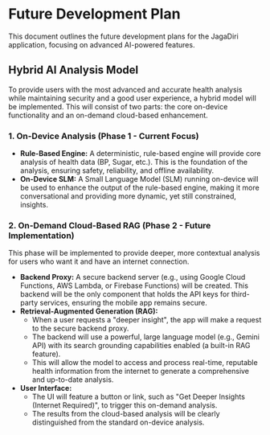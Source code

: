 # Future Development Plan

This document outlines the future development plans for the JagaDiri application, focusing on advanced AI-powered features.

## Hybrid AI Analysis Model

To provide users with the most advanced and accurate health analysis while maintaining security and a good user experience, a hybrid model will be implemented. This will consist of two parts: the core on-device functionality and an on-demand cloud-based enhancement.

### 1. On-Device Analysis (Phase 1 - Current Focus)

- **Rule-Based Engine:** A deterministic, rule-based engine will provide core analysis of health data (BP, Sugar, etc.). This is the foundation of the analysis, ensuring safety, reliability, and offline availability.
- **On-Device SLM:** A Small Language Model (SLM) running on-device will be used to enhance the output of the rule-based engine, making it more conversational and providing more dynamic, yet still constrained, insights.

### 2. On-Demand Cloud-Based RAG (Phase 2 - Future Implementation)

This phase will be implemented to provide deeper, more contextual analysis for users who want it and have an internet connection.

- **Backend Proxy:** A secure backend server (e.g., using Google Cloud Functions, AWS Lambda, or Firebase Functions) will be created. This backend will be the only component that holds the API keys for third-party services, ensuring the mobile app remains secure.
- **Retrieval-Augmented Generation (RAG):**
    - When a user requests a "deeper insight", the app will make a request to the secure backend proxy.
    - The backend will use a powerful, large language model (e.g., Gemini API) with its search grounding capabilities enabled (a built-in RAG feature).
    - This will allow the model to access and process real-time, reputable health information from the internet to generate a comprehensive and up-to-date analysis.
- **User Interface:**
    - The UI will feature a button or link, such as "Get Deeper Insights (Internet Required)", to trigger this on-demand analysis.
    - The results from the cloud-based analysis will be clearly distinguished from the standard on-device analysis.
